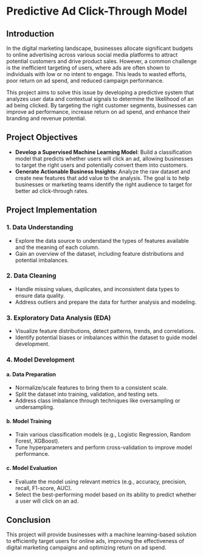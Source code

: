 # Predictive Ad Click-Through Model

## Introduction
In the digital marketing landscape, businesses allocate significant budgets to online advertising across various social media platforms to attract potential customers and drive product sales. However, a common challenge is the inefficient targeting of users, where ads are often shown to individuals with low or no intent to engage. This leads to wasted efforts, poor return on ad spend, and reduced campaign performance.

This project aims to solve this issue by developing a predictive system that analyzes user data and contextual signals to determine the likelihood of an ad being clicked. By targeting the right customer segments, businesses can improve ad performance, increase return on ad spend, and enhance their branding and revenue potential.

## Project Objectives
- **Develop a Supervised Machine Learning Model**: Build a classification model that predicts whether users will click an ad, allowing businesses to target the right users and potentially convert them into customers.
- **Generate Actionable Business Insights**: Analyze the raw dataset and create new features that add value to the analysis. The goal is to help businesses or marketing teams identify the right audience to target for better ad click-through rates.

## Project Implementation

### 1. Data Understanding
- Explore the data source to understand the types of features available and the meaning of each column.
- Gain an overview of the dataset, including feature distributions and potential imbalances.

### 2. Data Cleaning
- Handle missing values, duplicates, and inconsistent data types to ensure data quality.
- Address outliers and prepare the data for further analysis and modeling.

### 3. Exploratory Data Analysis (EDA)
- Visualize feature distributions, detect patterns, trends, and correlations.
- Identify potential biases or imbalances within the dataset to guide model development.

### 4. Model Development
#### a. Data Preparation
- Normalize/scale features to bring them to a consistent scale.
- Split the dataset into training, validation, and testing sets.
- Address class imbalance through techniques like oversampling or undersampling.

#### b. Model Training
- Train various classification models (e.g., Logistic Regression, Random Forest, XGBoost).
- Tune hyperparameters and perform cross-validation to improve model performance.

#### c. Model Evaluation
- Evaluate the model using relevant metrics (e.g., accuracy, precision, recall, F1-score, AUC).
- Select the best-performing model based on its ability to predict whether a user will click on an ad.

## Conclusion
This project will provide businesses with a machine learning-based solution to efficiently target users for online ads, improving the effectiveness of digital marketing campaigns and optimizing return on ad spend.

